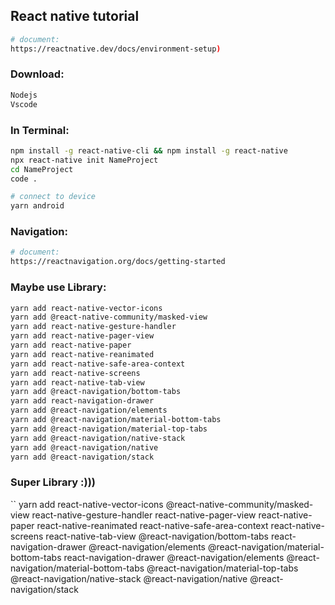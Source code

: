 ## React native tutorial

```bash
# document: 
https://reactnative.dev/docs/environment-setup)
```

### Download:
```bash
Nodejs
Vscode
```

### In Terminal:
```bash
npm install -g react-native-cli && npm install -g react-native
npx react-native init NameProject
cd NameProject
code .

# connect to device
yarn android
```

### Navigation:
```bash
# document: 
https://reactnavigation.org/docs/getting-started
```

### Maybe use Library:
```bash
yarn add react-native-vector-icons
yarn add @react-native-community/masked-view
yarn add react-native-gesture-handler
yarn add react-native-pager-view
yarn add react-native-paper
yarn add react-native-reanimated
yarn add react-native-safe-area-context
yarn add react-native-screens
yarn add react-native-tab-view
yarn add @react-navigation/bottom-tabs
yarn add react-navigation-drawer
yarn add @react-navigation/elements
yarn add @react-navigation/material-bottom-tabs
yarn add @react-navigation/material-top-tabs
yarn add @react-navigation/native-stack
yarn add @react-navigation/native
yarn add @react-navigation/stack
```

### Super Library :)))
``
yarn add react-native-vector-icons @react-native-community/masked-view react-native-gesture-handler react-native-pager-view react-native-paper react-native-reanimated react-native-safe-area-context react-native-screens react-native-tab-view @react-navigation/bottom-tabs react-navigation-drawer @react-navigation/elements @react-navigation/material-bottom-tabs react-navigation-drawer @react-navigation/elements @react-navigation/material-bottom-tabs @react-navigation/material-top-tabs @react-navigation/native-stack @react-navigation/native @react-navigation/stack
```

